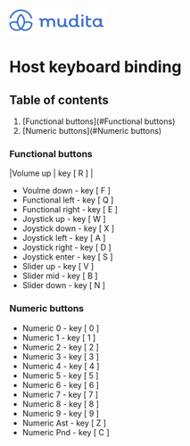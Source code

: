 ![alt text](./Images/mudita_logo.png "MUDITA")

# Host keyboard binding

## Table of contents
1. [Functional buttons](#Functional buttons)
1. [Numeric buttons](#Numeric buttons)



### Functional buttons <a name="Functional buttons"></a>
|Volume up |  key [ R ] |

- Voulme down 		- key [ F ]
- Functional left 	- key [ Q ]
- Functional right 	- key [ E ]
- Joystick up 		- key [ W ]
- Joystick down		- key [ X ]
- Joystick left 		- key [ A ]
- Joystick right		- key [ D ]
- Joystick enter		- key [ S ]
- Slider up			- key [ V ]
- Slider mid		- key [ B ]
- Slider down 		- key [ N ]
### Numeric buttons <a name="Numeric buttons"></a>
- Numeric 0		- key [ 0 ]
- Numeric 1		- key [ 1 ]
- Numeric 2		- key [ 2 ]
- Numeric 3		- key [ 3 ]
- Numeric 4		- key [ 4 ]
- Numeric 5		- key [ 5 ]
- Numeric 6		- key [ 6 ]
- Numeric 7		- key [ 7 ]
- Numeric 8		- key [ 8 ]
- Numeric 9		- key [ 9 ]
- Numeric Ast		- key [ Z ]
- Numeric Pnd		- key [ C ]

